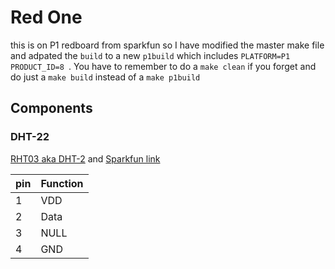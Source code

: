 # Red One
this is on P1 redboard from sparkfun so I have modified the master make file and adpated the ```build``` to a new ```p1build``` which includes ```PLATFORM=P1 PRODUCT_ID=8 ```.  You have to remember to do a ```make clean``` if you forget and do just a ```make build``` instead of a ```make p1build```

## Components
### DHT-22
[RHT03 aka DHT-2](http://cdn.sparkfun.com/datasheets/Sensors/Weather/RHT03.pdf)  and [Sparkfun link](https://www.sparkfun.com/products/10167)


pin | Function
----|---------
1 | VDD
2 | Data
3 | NULL
4 | GND 
